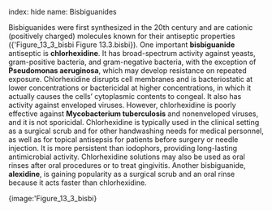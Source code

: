 index: hide
name: Bisbiguanides

Bisbiguanides were first synthesized in the 20th century and are cationic (positively charged) molecules known for their antiseptic properties ({'Figure_13_3_bisbi Figure 13.3.bisbi}). One important  **bisbiguanide** antiseptic is  **chlorhexidine**. It has broad-spectrum activity against yeasts, gram-positive bacteria, and gram-negative bacteria, with the exception of  **Pseudomonas aeruginosa**, which may develop resistance on repeated exposure. Chlorhexidine disrupts cell membranes and is bacteriostatic at lower concentrations or bactericidal at higher concentrations, in which it actually causes the cells’ cytoplasmic contents to congeal. It also has activity against enveloped viruses. However, chlorhexidine is poorly effective against  **Mycobacterium tuberculosis** and nonenveloped viruses, and it is not sporicidal. Chlorhexidine is typically used in the clinical setting as a surgical scrub and for other handwashing needs for medical personnel, as well as for topical antisepsis for patients before surgery or needle injection. It is more persistent than iodophors, providing long-lasting antimicrobial activity. Chlorhexidine solutions may also be used as oral rinses after oral procedures or to treat gingivitis. Another bisbiguanide,  **alexidine**, is gaining popularity as a surgical scrub and an oral rinse because it acts faster than chlorhexidine.


{image:'Figure_13_3_bisbi}
        
